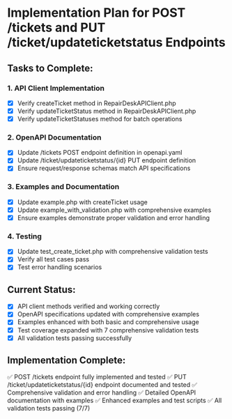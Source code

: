 # Implementation Plan for POST /tickets and PUT /ticket/updateticketstatus Endpoints

## Tasks to Complete:

### 1. API Client Implementation
- [x] Verify createTicket method in RepairDeskAPIClient.php
- [x] Verify updateTicketStatus method in RepairDeskAPIClient.php
- [x] Verify updateTicketStatuses method for batch operations

### 2. OpenAPI Documentation
- [x] Update /tickets POST endpoint definition in openapi.yaml
- [x] Update /ticket/updateticketstatus/{id} PUT endpoint definition
- [x] Ensure request/response schemas match API specifications

### 3. Examples and Documentation
- [x] Update example.php with createTicket usage
- [x] Update example_with_validation.php with comprehensive examples
- [x] Ensure examples demonstrate proper validation and error handling

### 4. Testing
- [x] Update test_create_ticket.php with comprehensive validation tests
- [x] Verify all test cases pass
- [x] Test error handling scenarios

## Current Status:
- [x] API client methods verified and working correctly
- [x] OpenAPI specifications updated with comprehensive examples
- [x] Examples enhanced with both basic and comprehensive usage
- [x] Test coverage expanded with 7 comprehensive validation tests
- [x] All validation tests passing successfully

## Implementation Complete:
✅ POST /tickets endpoint fully implemented and tested
✅ PUT /ticket/updateticketstatus/{id} endpoint documented and tested
✅ Comprehensive validation and error handling
✅ Detailed OpenAPI documentation with examples
✅ Enhanced examples and test scripts
✅ All validation tests passing (7/7)
